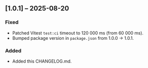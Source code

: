 ## [1.0.1] – 2025-08-20

### Fixed
- Patched Vitest `test:ci` timeout to 120 000 ms (from 60 000 ms).
- Bumped package version in `package.json` from 1.0.0 → 1.0.1.

### Added
- Added this CHANGELOG.md.
